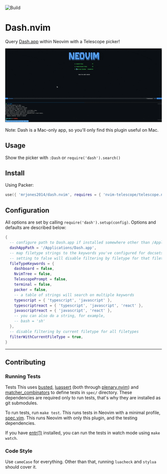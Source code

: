 ![Build](https://github.com/mrjones2014/dash.nvim/actions/workflows/lint-check-test.yml/badge.svg)

# Dash.nvim

Query [Dash.app](https://kapeli.com/dash) within Neovim with a Telescope picker!

![demo](./images/demo.gif)

Note: Dash is a Mac-only app, so you'll only find this plugin useful on Mac.

## Usage

Show the picker with `:Dash` or `require('dash').search()`

## Install

Using Packer:

```lua
use({ 'mrjones2014/dash.nvim', requires = { 'nvim-telescope/telescope.nvim' } })
```

## Configuration

All options are set by calling `require('dash').setup(config)`. Options and defaults are described below:

```lua
{
  -- configure path to Dash.app if installed somewhere other than /Applications/Dash.app
  dashAppPath = '/Applications/Dash.app',
  -- map filetype strings to the keywords you've configured for docsets in Dash
  -- setting to false will disable filtering by filetype for that filetype
  fileTypeKeywords = {
    dashboard = false,
    NvimTree = false,
    TelescopePrompt = false,
    terminal = false,
    packer = false,
    -- a table of strings will search on multiple keywords
    typescript = { 'typescript', 'javascript' },
    typescriptreact = { 'typescript', 'javascript', 'react' },
    javascriptreact = { 'javascript', 'react' },
    -- you can also do a string, for example,
    -- bash = 'sh'
  },
  -- disable filtering by current filetype for all filetypes
  filterWithCurrentFileType = true,
}
```

---

## Contributing

### Running Tests

Tests This uses [busted](https://github.com/Olivine-Labs/busted), [luassert](https://github.com/Olivine-Labs/luassert) (both through
[plenary.nvim](https://github.com/nvim-lua/plenary.nvim)) and [matcher_combinators](https://github.com/m00qek/matcher_combinators.lua) to
define tests in `spec/` directory. These dependencies are required only to run
tests, that's why they are installed as git submodules.

To run tests, run `make test`. This runs tests in Neovim with a minimal profile,
[spec.vim](./spec/spec.vim). This runs Neovim with only this plugin, and the testing dependencies.

If you have [entr(1)](https://eradman.com/entrproject/) installed, you can run the tests in watch mode
using `make watch`.

### Code Style

Use `cameCase` for everything. Other than that, running `luacheck` and `stylua` should cover it.
